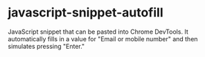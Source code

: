 # javascript-snippet-autofill
JavaScript snippet that can be pasted into Chrome DevTools. It automatically fills in a value for "Email or mobile number" and then simulates pressing "Enter."
